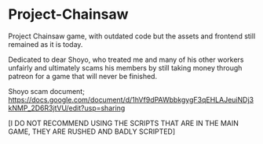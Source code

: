 # Project-Chainsaw
Project Chainsaw game, with outdated code but the assets and frontend still remained as it is today.

Dedicated to dear Shoyo, who treated me and many of his other workers unfairly and ultimately scams his members by still taking money through patreon for a game 
that will never be finished.

Shoyo scam document;
https://docs.google.com/document/d/1hVf9dPAWbbkgygF3qEHLAJeuiNDj3kNMP_2D6R3jtVU/edit?usp=sharing

[I DO NOT RECOMMEND USING THE SCRIPTS THAT ARE IN THE MAIN GAME, THEY ARE RUSHED AND BADLY SCRIPTED]

